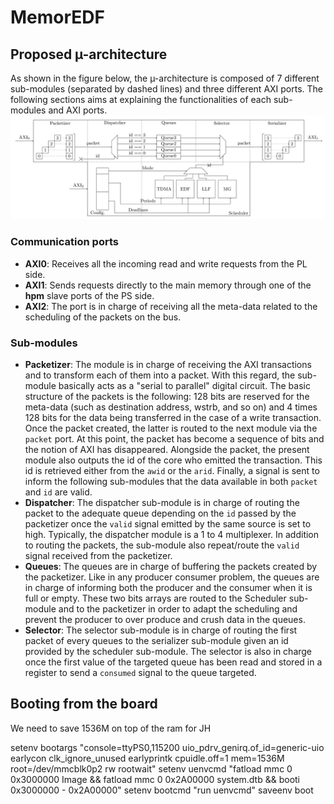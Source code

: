 # MemorEDF

## Proposed µ-architecture

As shown in the figure below, the µ-architecture is composed of 7 different sub-modules (separated by dashed lines) and three different AXI ports. The following sections aims at explaining the functionalities of each sub-modules and AXI ports.
![MemorEDF hardware module schema](/doc/img/MemorEDF_module_schema.png)

### Communication ports
 - **AXI0**: Receives all the incoming read and write requests from the PL side.
 - **AXI1**: Sends requests directly to the main memory through one of the **hpm** slave ports of the PS side.
 - **AXI2**: The port is in charge of receiving all the meta-data related to the scheduling of the packets on the bus.

### Sub-modules
 - **Packetizer**: The module is in charge of receiving the AXI transactions and to transform each of them into a packet. With this regard, the sub-module basically acts as a "serial to parallel" digital circuit. The basic structure of the packets is the following: 128 bits are reserved for the meta-data (such as destination address, wstrb, and so on) and 4 times 128 bits for the data being transferred in the case of a write transaction. Once the packet created, the latter is routed to the next module via the ```packet``` port. At this point, the packet has become a sequence of bits and the notion of AXI has disappeared. Alongside the packet, the present module also outputs the id of the core who emitted the transaction. This id is retrieved either from the ```awid``` or the ```arid```. Finally, a signal is sent to inform the following sub-modules that the data available in both ```packet``` and ```id``` are valid.
 - **Dispatcher**: The dispatcher sub-module is in charge of routing the packet to the adequate queue depending on the ```id``` passed by the packetizer once the ```valid``` signal emitted by the same source is set to high. Typically, the dispatcher module is a 1 to 4 multiplexer. In addition to routing the packets, the sub-module also repeat/route the ```valid``` signal received from the packetizer.
 - **Queues**: The queues are in charge of buffering the packets created by the packetizer. Like in any producer consumer problem, the queues are in charge of informing both the producer and the consumer when it is full or empty. These two bits arrays are routed to the Scheduler sub-module and to the packetizer in order to adapt the scheduling and prevent the producer to over produce and crush data in the queues.
 - **Selector**: The selector sub-module is in charge of routing the first packet of every queues to the serializer sub-module given an id provided by the scheduler sub-module. The selector is also in charge once the first value of the targeted queue has been read and stored in a register to send a ```consumed``` signal to the queue targeted.

## Booting from the board

We need to save 1536M on top of the ram for JH


setenv bootargs "console=ttyPS0,115200 uio_pdrv_genirq.of_id=generic-uio earlycon clk_ignore_unused earlyprintk  cpuidle.off=1 mem=1536M root=/dev/mmcblk0p2 rw rootwait" 
setenv uenvcmd "fatload mmc 0 0x3000000 Image && fatload mmc 0 0x2A00000 system.dtb && booti 0x3000000 - 0x2A00000" 
setenv bootcmd "run uenvcmd"
saveenv
boot
